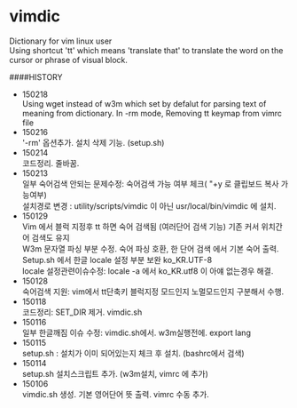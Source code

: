 vimdic
======

Dictionary for vim linux user	
Using shortcut 'tt' which means 'translate that' to translate the word on the cursor or phrase of visual block.



####HISTORY
- 150218	
	Using wget instead of w3m which set by defalut for parsing text of meaning from dictionary.	
	In -rm mode, Removing tt keymap from vimrc file	
- 150216	
	'-rm' 옵션추가. 설치 삭제 기능. (setup.sh)	
- 150214	
	코드정리. 줄바꿈.	
- 150213	
	일부 숙어검색 안되는 문제수정: 숙어검색 가능 여부 체크( "+y 로 클립보드 복사 가능여부)	
	설치경로 변경 : utility/scripts/vimdic 이 아닌 usr/local/bin/vimdic 에 설치.	
- 150129	
	Vim 에서 블럭 지정후 tt 하면 숙어 검색됨 (여러단어 검색 기능) 기존 커서 위치간어 검색도 유지	
	W3m 문자열 파싱 부분 수정. 숙어 파싱 호환, 한 단어 검색 에서 기본 숙어 출력.	
	Setup.sh 에서 한글 locale 설정 부분 보완 ko_KR.UTF-8	
	locale 설정관련이슈수정: locale -a 에서 ko_KR.utf8 이 아얘 없는경우 해결.	
- 150128	
	숙어검색 지원: vim에서 tt단축키 블럭지정 모드인지 노멀모드인지 구분해서 수행.	
- 150118	
	코드정리: SET_DIR 제거. vimdic.sh	
- 150116	
	일부 한글깨짐 이슈 수정: vimdic.sh에서. w3m실행전에. export lang 	
- 150115	
	setup.sh : 설치가 이미 되어있는지 체크 후 설치. (bashrc에서 검색)	
- 150114	
	setup.sh 설치스크립트 추가. (w3m설치, vimrc 에 추가)	
- 150106	
	vimdic.sh 생성. 기본 영어단어 뜻 출력. vimrc 수동 추가.	
